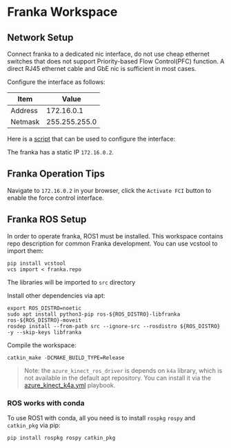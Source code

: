# Franka Workspace

## Network Setup

Connect franka to a dedicated nic interface, do not use cheap ethernet switches that does not support Priority-based Flow Control(PFC) function. A direct RJ45 ethernet cable and GbE nic is sufficient in most cases.

Configure the interface as follows:

| Item    | Value         |
| ------- | ------------- |
| Address | 172.16.0.1    |
| Netmask | 255.255.255.0 |

Here is a [script](./setup_network.sh) that can be used to configure the interface:


The franka has a static IP `172.16.0.2`.

## Franka Operation Tips

Navigate to `172.16.0.2` in your browser, click the `Activate FCI` button to enable the force control interface.

## Franka ROS Setup

In order to operate franka, ROS1 must be installed. This workspace contains repo description for common Franka development. You can use vcstool to import them:

```shell
pip install vcstool
vcs import < franka.repo
```

The libraries will be imported to `src` directory

Install other dependencies via apt:

```shell
export ROS_DISTRO=noetic
sudo apt install python3-pip ros-${ROS_DISTRO}-libfranka ros-${ROS_DISTRO}-moveit
rosdep install --from-path src --ignore-src --rosdistro ${ROS_DISTRO} -y --skip-keys libfranka
```

Compile the workspace:

```shell
catkin_make -DCMAKE_BUILD_TYPE=Release
```

> Note: the `azure_kinect_ros_driver` is depends on `k4a` library, which is not available in the default apt repository. You can install it via the [azure_kinect_k4a.yml](../../playbooks/driver/azure_kinect_k4a.yml) playbook.

### ROS works with conda

To use ROS1 with conda, all you need is to install `rospkg` `rospy` and `catkin_pkg` via pip:

```shell
pip install rospkg rospy catkin_pkg
```
